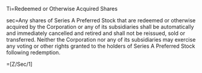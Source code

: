 Ti=Redeemed or Otherwise Acquired Shares

sec=Any shares of Series A Preferred Stock that are redeemed or otherwise acquired by the Corporation or any of its subsidiaries shall be automatically and immediately cancelled and retired and shall not be reissued, sold or transferred.  Neither the Corporation nor any of its subsidiaries may exercise any voting or other rights granted to the holders of Series A Preferred Stock following redemption.

=[Z/Sec/1]
